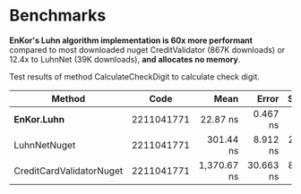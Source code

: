 
# Benchmarks

**EnKor's Luhn algorithm implementation is 60x more performant** compared to most downloaded nuget CreditValidator (867K downloads) or 12.4x to LuhnNet (39K downloads), **and allocates no memory**.


Test results of method CalculateCheckDigit to calculate check digit.

|                   Method |       Code |        Mean |     Error |    StdDev | Ratio | RatioSD |   Gen0 | Allocated |
|------------------------- |----------- |------------:|----------:|----------:|------:|--------:|-------:|----------:|
|               **EnKor.Luhn** | 2211041771 |    22.87 ns |  0.467 ns |  0.479 ns |  1.00 |    0.00 |      - |         - |
|             LuhnNetNuget | 2211041771 |   301.44 ns |  8.912 ns | 26.138 ns | 12.44 |    1.64 | 0.0496 |     312 B |
| CreditCardValidatorNuget | 2211041771 | 1,370.67 ns | 30.663 ns | 88.468 ns | 60.03 |    4.10 | 0.2460 |    1544 B |
